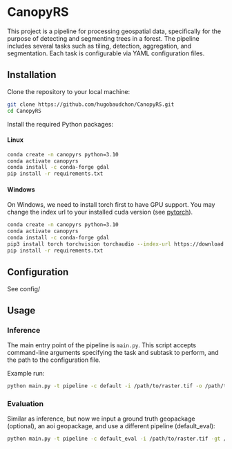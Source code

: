 # CanopyRS

This project is a pipeline for processing geospatial data, specifically for the purpose of detecting and segmenting trees in a forest. The pipeline includes several tasks such as tiling, detection, aggregation, and segmentation. Each task is configurable via YAML configuration files.

## Installation

Clone the repository to your local machine:

```bash
git clone https://github.com/hugobaudchon/CanopyRS.git
cd CanopyRS
```

Install the required Python packages:

#### Linux
```bash
conda create -n canopyrs python=3.10
conda activate canopyrs
conda install -c conda-forge gdal
pip install -r requirements.txt
```

#### Windows
On Windows, we need to install torch first to have GPU support. You may change the index url to your installed cuda version (see [pytorch](https://pytorch.org/get-started/locally/)).
```bash
conda create -n canopyrs python=3.10
conda activate canopyrs
conda install -c conda-forge gdal
pip3 install torch torchvision torchaudio --index-url https://download.pytorch.org/whl/cu124
pip install -r requirements.txt
```

## Configuration

See config/

## Usage

### Inference

The main entry point of the pipeline is `main.py`. This script accepts command-line arguments specifying the task and subtask to perform, and the path to the configuration file.

Example run:

```bash
python main.py -t pipeline -c default -i /path/to/raster.tif -o /path/to/output/folder
```

### Evaluation

Similar as inference, but now we input a ground truth geopackage (optional), an aoi geopackage, and use a different pipeline (default_eval):

```bash
python main.py -t pipeline -c default_eval -i /path/to/raster.tif -gt /path/to/groundtruth/geopackage.gpkg -aoi /path/to/aoi/geopackage.gpkg -o /path/to/output/folder
```
